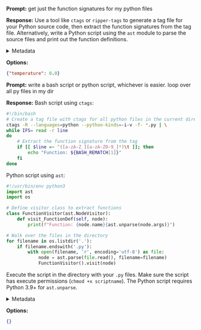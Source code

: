 **Prompt:**
get just the function signatures for my python files

**Response:**
Use a tool like `ctags` or `ripper-tags` to generate a tag file for your Python source code, then extract the function signatures from the tag file. Alternatively, write a Python script using the `ast` module to parse the source files and print out the function definitions.

<details><summary>Metadata</summary>

- Duration: 5921 ms
- Datetime: 2024-01-09T15:53:33.801160
- Model: gpt-4-1106-preview

</details>

**Options:**
```json
{"temperature": 0.0}
```

**Prompt:**
write a bash script or python script, whichever is easier. loop over all py files in my dir

**Response:**
Bash script using `ctags`:

```bash
#!/bin/bash
# Create a tag file with ctags for all python files in the current directory
ctags -R --languages=python --python-kinds=-i-v -f- *.py | \
while IFS= read -r line
do
    # Extract the function signature from the tag
    if [[ $line =~ ^([a-zA-Z_][a-zA-Z0-9_]*)\t ]]; then
        echo "Function: ${BASH_REMATCH[1]}"
    fi
done
```

Python script using `ast`:

```python
#!/usr/bin/env python3
import ast
import os

# Define visitor class to extract functions
class FunctionVisitor(ast.NodeVisitor):
    def visit_FunctionDef(self, node):
        print(f"Function: {node.name}{ast.unparse(node.args)}")

# Walk over the files in the directory
for filename in os.listdir('.'):
    if filename.endswith('.py'):
        with open(filename, 'r', encoding='utf-8') as file:
            node = ast.parse(file.read(), filename=filename)
            FunctionVisitor().visit(node)
```

Execute the script in the directory with your `.py` files. Make sure the script has execute permissions (`chmod +x scriptname`). The Python script requires Python 3.9+ for `ast.unparse`.

<details><summary>Metadata</summary>

- Duration: 21611 ms
- Datetime: 2024-01-09T15:54:32.266991
- Model: gpt-4-1106-preview

</details>

**Options:**
```json
{}
```

